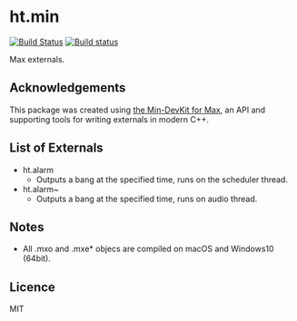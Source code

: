 # ht.min
[![Build Status](https://travis-ci.org/hana/ht.min.svg?branch=master)](https://travis-ci.org/hana/ht.min)
[![Build status](https://ci.appveyor.com/api/projects/status/gbqajbiu4ut13kli/branch/master?svg=true)](https://ci.appveyor.com/project/hana/ht-min/branch/master)

Max externals.

## Acknowledgements
This package was created using [the Min-DevKit for Max](https://github.com/Cycling74/min-devkit), an API and supporting tools for writing externals in modern C++.

## List of Externals
- ht.alarm
    - Outputs a bang at the specified time, runs on the scheduler thread.
- ht.alarm~
    - Outputs a bang at the specified time, runs on audio thread.


## Notes
- All .mxo and .mxe* objecs are compiled on macOS and Windows10 (64bit).

## Licence
MIT
